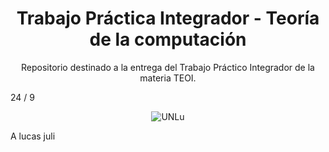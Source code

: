 <h1 align="center">Trabajo Práctica Integrador - Teoría de la computación</h1>

<p align="center">
Repositorio destinado a la entrega del Trabajo Práctico Integrador de la materia TEOI.
</p>
<p> 24 / 9 </p>
<p align="center">
<img src="https://www.universidades.com.ar/logos/original/logo-universidad-nacional-de-lujan.png" alt="UNLu">

A
<spam> lucas </spam>
<spam> juli </spam>
</p>
